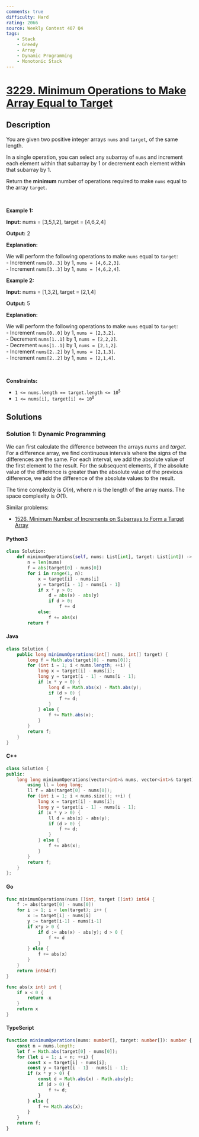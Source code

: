 ```yaml
---
comments: true
difficulty: Hard
rating: 2066
source: Weekly Contest 407 Q4
tags:
    - Stack
    - Greedy
    - Array
    - Dynamic Programming
    - Monotonic Stack
---
```


<!-- problem:start -->

# [3229. Minimum Operations to Make Array Equal to Target](https://leetcode.com/problems/minimum-operations-to-make-array-equal-to-target)

## Description

<!-- description:start -->

<p>You are given two positive integer arrays <code>nums</code> and <code>target</code>, of the same length.</p>

<p>In a single operation, you can select any subarray of <code>nums</code> and increment each element within that subarray by 1 or decrement each element within that subarray by 1.</p>

<p>Return the <strong>minimum</strong> number of operations required to make <code>nums</code> equal to the array <code>target</code>.</p>

<p>&nbsp;</p>
<p><strong class="example">Example 1:</strong></p>

<div class="example-block">
<p><strong>Input:</strong> <span class="example-io">nums = [3,5,1,2], target = [4,6,2,4]</span></p>

<p><strong>Output:</strong> <span class="example-io">2</span></p>

<p><strong>Explanation:</strong></p>

<p>We will perform the following operations to make <code>nums</code> equal to <code>target</code>:<br />
- Increment&nbsp;<code>nums[0..3]</code> by 1, <code>nums = [4,6,2,3]</code>.<br />
- Increment&nbsp;<code>nums[3..3]</code> by 1, <code>nums = [4,6,2,4]</code>.</p>
</div>

<p><strong class="example">Example 2:</strong></p>

<div class="example-block">
<p><strong>Input:</strong> <span class="example-io">nums = [1,3,2], target = [2,1,4]</span></p>

<p><strong>Output:</strong> <span class="example-io">5</span></p>

<p><strong>Explanation:</strong></p>

<p>We will perform the following operations to make <code>nums</code> equal to <code>target</code>:<br />
- Increment&nbsp;<code>nums[0..0]</code> by 1, <code>nums = [2,3,2]</code>.<br />
- Decrement&nbsp;<code>nums[1..1]</code> by 1, <code>nums = [2,2,2]</code>.<br />
- Decrement&nbsp;<code>nums[1..1]</code> by 1, <code>nums = [2,1,2]</code>.<br />
- Increment&nbsp;<code>nums[2..2]</code> by 1, <code>nums = [2,1,3]</code>.<br />
- Increment&nbsp;<code>nums[2..2]</code> by 1, <code>nums = [2,1,4]</code>.</p>
</div>

<p>&nbsp;</p>
<p><strong>Constraints:</strong></p>

<ul>
	<li><code>1 &lt;= nums.length == target.length &lt;= 10<sup>5</sup></code></li>
	<li><code>1 &lt;= nums[i], target[i] &lt;= 10<sup>8</sup></code></li>
</ul>

<!-- description:end -->

## Solutions

<!-- solution:start -->

### Solution 1: Dynamic Programming

We can first calculate the difference between the arrays $\textit{nums}$ and $\textit{target}$. For a difference array, we find continuous intervals where the signs of the differences are the same. For each interval, we add the absolute value of the first element to the result. For the subsequent elements, if the absolute value of the difference is greater than the absolute value of the previous difference, we add the difference of the absolute values to the result.

The time complexity is $O(n)$, where $n$ is the length of the array $\textit{nums}$. The space complexity is $O(1)$.

Similar problems:

-   [1526. Minimum Number of Increments on Subarrays to Form a Target Array](https://github.com/doocs/leetcode/tree/main/solution/1500-1599/1526.Minimum%20Number%20of%20Increments%20on%20Subarrays%20to%20Form%20a%20Target%20Array/README_EN.md)

<!-- tabs:start -->

#### Python3

```python
class Solution:
    def minimumOperations(self, nums: List[int], target: List[int]) -> int:
        n = len(nums)
        f = abs(target[0] - nums[0])
        for i in range(1, n):
            x = target[i] - nums[i]
            y = target[i - 1] - nums[i - 1]
            if x * y > 0:
                d = abs(x) - abs(y)
                if d > 0:
                    f += d
            else:
                f += abs(x)
        return f
```

#### Java

```java
class Solution {
    public long minimumOperations(int[] nums, int[] target) {
        long f = Math.abs(target[0] - nums[0]);
        for (int i = 1; i < nums.length; ++i) {
            long x = target[i] - nums[i];
            long y = target[i - 1] - nums[i - 1];
            if (x * y > 0) {
                long d = Math.abs(x) - Math.abs(y);
                if (d > 0) {
                    f += d;
                }
            } else {
                f += Math.abs(x);
            }
        }
        return f;
    }
}
```

#### C++

```cpp
class Solution {
public:
    long long minimumOperations(vector<int>& nums, vector<int>& target) {
        using ll = long long;
        ll f = abs(target[0] - nums[0]);
        for (int i = 1; i < nums.size(); ++i) {
            long x = target[i] - nums[i];
            long y = target[i - 1] - nums[i - 1];
            if (x * y > 0) {
                ll d = abs(x) - abs(y);
                if (d > 0) {
                    f += d;
                }
            } else {
                f += abs(x);
            }
        }
        return f;
    }
};
```

#### Go

```go
func minimumOperations(nums []int, target []int) int64 {
	f := abs(target[0] - nums[0])
	for i := 1; i < len(target); i++ {
		x := target[i] - nums[i]
		y := target[i-1] - nums[i-1]
		if x*y > 0 {
			if d := abs(x) - abs(y); d > 0 {
				f += d
			}
		} else {
			f += abs(x)
		}
	}
	return int64(f)
}

func abs(x int) int {
	if x < 0 {
		return -x
	}
	return x
}
```

#### TypeScript

```ts
function minimumOperations(nums: number[], target: number[]): number {
    const n = nums.length;
    let f = Math.abs(target[0] - nums[0]);
    for (let i = 1; i < n; ++i) {
        const x = target[i] - nums[i];
        const y = target[i - 1] - nums[i - 1];
        if (x * y > 0) {
            const d = Math.abs(x) - Math.abs(y);
            if (d > 0) {
                f += d;
            }
        } else {
            f += Math.abs(x);
        }
    }
    return f;
}
```

<!-- tabs:end -->

<!-- solution:end -->

<!-- problem:end -->

